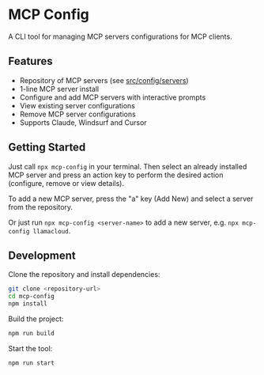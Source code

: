 # MCP Config

A CLI tool for managing MCP servers configurations for MCP clients.

## Features

- Repository of MCP servers (see [src/config/servers](src/config/servers))
- 1-line MCP server install
- Configure and add MCP servers with interactive prompts
- View existing server configurations
- Remove MCP server configurations
- Supports Claude, Windsurf and Cursor

## Getting Started

Just call `npx mcp-config` in your terminal. Then select an already installed MCP server and press an action key to 
perform the desired action (configure, remove or view details).

To add a new MCP server, press the "a" key (Add New) and select a server from the repository.

Or just run `npx mcp-config <server-name>` to add a new server, e.g. `npx mcp-config llamacloud`.



## Development

Clone the repository and install dependencies:

```bash
git clone <repository-url>
cd mcp-config
npm install
```

Build the project:

```bash
npm run build
```

Start the tool:

```bash
npm run start
```
